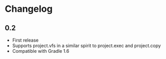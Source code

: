 Changelog
=========

0.2
---
+ First release
+ Supports project.vfs in a similar spirit to project.exec and project.copy
+ Compatible with Gradle 1.6